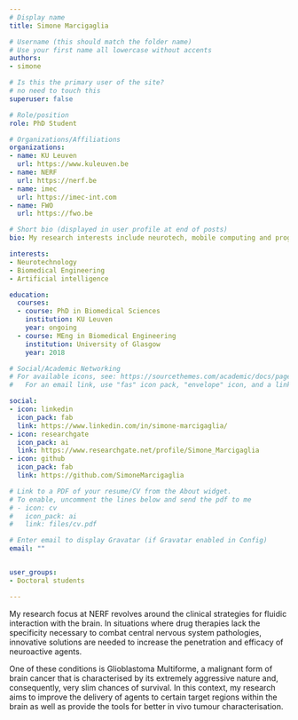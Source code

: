```yaml
---
# Display name
title: Simone Marcigaglia

# Username (this should match the folder name)
# Use your first name all lowercase without accents
authors:
- simone

# Is this the primary user of the site?
# no need to touch this
superuser: false

# Role/position
role: PhD Student

# Organizations/Affiliations
organizations:
- name: KU Leuven
  url: https://www.kuleuven.be
- name: NERF
  url: https://nerf.be
- name: imec
  url: https://imec-int.com
- name: FWO
  url: https://fwo.be

# Short bio (displayed in user profile at end of posts)
bio: My research interests include neurotech, mobile computing and programmable matter.

interests:
- Neurotechnology
- Biomedical Engineering
- Artificial intelligence

education:
  courses:
  - course: PhD in Biomedical Sciences
    institution: KU Leuven
    year: ongoing
  - course: MEng in Biomedical Engineering
    institution: University of Glasgow
    year: 2018

# Social/Academic Networking
# For available icons, see: https://sourcethemes.com/academic/docs/page-builder/#icons
#   For an email link, use "fas" icon pack, "envelope" icon, and a link in the

social:
- icon: linkedin
  icon_pack: fab
  link: https://www.linkedin.com/in/simone-marcigaglia/
- icon: researchgate
  icon_pack: ai
  link: https://www.researchgate.net/profile/Simone_Marcigaglia
- icon: github
  icon_pack: fab
  link: https://github.com/SimoneMarcigaglia

# Link to a PDF of your resume/CV from the About widget.
# To enable, uncomment the lines below and send the pdf to me
# - icon: cv
#   icon_pack: ai
#   link: files/cv.pdf

# Enter email to display Gravatar (if Gravatar enabled in Config)
email: ""


user_groups:
- Doctoral students

---
```


My research focus at NERF revolves around the clinical strategies for fluidic interaction with the brain. In situations where drug therapies lack the specificity necessary to combat central nervous system pathologies, innovative solutions are needed to increase the penetration and efficacy of neuroactive agents.

One of these conditions is Glioblastoma Multiforme, a malignant form of brain cancer that is characterised by its extremely aggressive nature and, consequently, very slim chances of survival. In this context, my research aims to improve the delivery of agents to certain target regions within the brain as well as provide the tools for better in vivo tumour characterisation.
